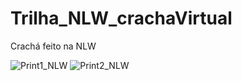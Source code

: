 # Trilha_NLW_crachaVirtual
Crachá feito na NLW


![Print1_NLW](https://user-images.githubusercontent.com/84859462/138786847-cb0b7ed5-a444-4e15-a817-320b35540621.JPG)
![Print2_NLW](https://user-images.githubusercontent.com/84859462/138786848-96f5b0c1-9ca2-48de-8eaf-3e019b577f24.JPG)
